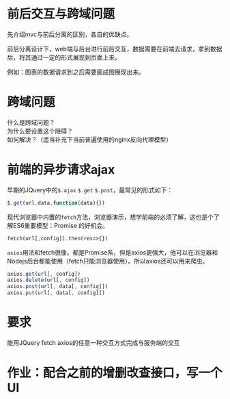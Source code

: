 # 前后交互与跨域问题
先介绍mvc与前后分离的区别，各自的优缺点。

前后分离设计下，web端与后台进行前后交互，数据需要在前端去请求，拿到数据后，将其通过一定的形式展现到页面上来。

例如：图表的数据请求到之后需要画成图展现出来。
# 跨域问题
什么是跨域问题？  
为什么要设置这个阻碍？  
如何解决？（适当补充下当前普遍使用的nginx反向代理模型）
# 前端的异步请求ajax
早期的JQuery中的`$.ajax` `$.get` `$.post`，最常见的形式如下：
```js
$.get(url,data,function(data){})
```
现代浏览器中内置的`fetch`方法，浏览器演示，想学前端的必须了解，这也是个了解ES6重要模型：Promise 的好机会。

```js
fetch(url[,config]).then(res=>{})
```
`axios`用法和fetch很像，都是Promise系，但是axios更强大，他可以在浏览器和Nodejs后台都能使用（fetch只能浏览器使用）。所以axios还可以用来爬虫。
```js
axios.get(url[, config])
axios.delete(url[, config])
axios.post(url[, data[, config]])
axios.put(url[, data[, config]])
```
# 要求
能用JQuery fetch axios的任意一种交互方式完成与服务端的交互  
# 作业：配合之前的增删改查接口，写一个UI